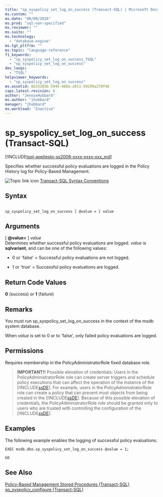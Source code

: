 ```yaml
---
title: "sp_syspolicy_set_log_on_success (Transact-SQL) | Microsoft Docs"
ms.custom: ""
ms.date: "08/09/2016"
ms.prod: "sql-non-specified"
ms.reviewer: ""
ms.suite: ""
ms.technology: 
  - "database-engine"
ms.tgt_pltfrm: ""
ms.topic: "language-reference"
f1_keywords: 
  - "sp_syspolicy_set_log_on_success_TSQL"
  - "sp_syspolicy_set_log_on_success"
dev_langs: 
  - "TSQL"
helpviewer_keywords: 
  - "sp_syspolicy_set_log_on_success"
ms.assetid: 6b33383b-5949-488a-a911-59299a270f46
caps.latest.revision: 8
author: "JennieHubbard"
ms.author: "jhubbard"
manager: "jhubbard"
ms.workload: "Inactive"
---
```

# sp_syspolicy_set_log_on_success (Transact-SQL)
[!INCLUDE[tsql-appliesto-ss2008-xxxx-xxxx-xxx_md](../../includes/tsql-appliesto-ss2008-xxxx-xxxx-xxx-md.md)]

  Specifies whether successful policy evaluations are logged in the Policy History log for Policy-Based Management.  
  
 
 ![Topic link icon](../../database-engine/configure-windows/media/topic-link.gif "Topic link icon") [Transact-SQL Syntax Conventions](../../t-sql/language-elements/transact-sql-syntax-conventions-transact-sql.md)  
  
## Syntax  
  
```  
  
sp_syspolicy_set_log_on_success [ @value = ] value  
```  
  
## Arguments  
 [ **@value=** ] *value*  
 Determines whether successful policy evaluations are logged. *value* is **sqlvariant**, and can be one of the following values:  
  
-   0 or 'false' = Successful policy evaluations are not logged.  
  
-   1 or 'true' = Successful policy evaluations are logged.  
  
## Return Code Values  
 **0** (success) or **1** (failure)  
  
## Remarks  
 You must run sp_syspolicy_set_log_on_success in the context of the msdb system database.  
  
 When *value* is set to 0 or to 'false', only failed policy evaluations are logged.  
  
## Permissions  
 Requires membership in the PolicyAdministratorRole fixed database role.  
  
> **IMPORTANT!!** Possible elevation of credentials: Users in the PolicyAdministratorRole role can create server triggers and schedule policy executions that can affect the operation of the instance of the [!INCLUDE[ssDE](../../includes/ssde-md.md)]. For example, users in the PolicyAdministratorRole role can create a policy that can prevent most objects from being created in the [!INCLUDE[ssDE](../../includes/ssde-md.md)]. Because of this possible elevation of credentials, the PolicyAdministratorRole role should be granted only to users who are trusted with controlling the configuration of the [!INCLUDE[ssDE](../../includes/ssde-md.md)].  
  
## Examples  
 The following example enables the logging of successful policy evaluations.  
  
```  
EXEC msdb.dbo.sp_syspolicy_set_log_on_success @value = 1;  
  
GO  
```  
  
## See Also  
 [Policy-Based Management Stored Procedures &#40;Transact-SQL&#41;](../../relational-databases/system-stored-procedures/policy-based-management-stored-procedures-transact-sql.md)   
 [sp_syspolicy_configure &#40;Transact-SQL&#41;](../../relational-databases/system-stored-procedures/sp-syspolicy-configure-transact-sql.md)  
  
  

